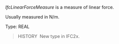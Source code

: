 ﻿_IfcLinearForceMeasure_ is a measure of linear force.

Usually measured in N/m.

Type: REAL

> HISTORY&nbsp; New type in IFC2x.
